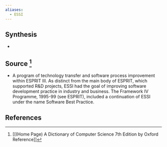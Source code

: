 ```yaml
---
aliases:
  - ESSI
---
```

## Synthesis
- 
## Source [^1]
- A program of technology transfer and software process improvement within ESPRIT III. As distinct from the main body of ESPRIT, which supported R\&D projects, ESSI had the goal of improving software development practice in industry and business. The Framework IV Programme, 1995-99 (see ESPRIT), included a continuation of ESSI under the name Software Best Practice.
## References

[^1]: [[(Home Page) A Dictionary of Computer Science 7th Edition by Oxford Reference]]